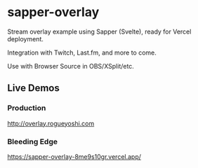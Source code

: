 # sapper-overlay

Stream overlay example using Sapper (Svelte), ready for Vercel deployment.

Integration with Twitch, Last.fm, and more to come.

Use with Browser Source in OBS/XSplit/etc.
## Live Demos

### Production
http://overlay.rogueyoshi.com

### Bleeding Edge
https://sapper-overlay-8me9s10gr.vercel.app/
